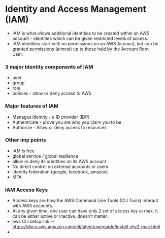 # Identity and Access Management (IAM)
- IAM is what allows additional identities to be created within an AWS account - identities which can be given restricted levels of access.
- IAM identities start with no permissions on an AWS Account, but can be granted permissions (almost) up to those held by the Account Root User.

### 3 major identity components of IAM
- user
- group 
- role
- policies - allow or deny access to AWS

### Major features of IAM
- Manages Identity - a ID provider (IDP)
- Authenticate - prove you are who you claim you to be
- Authorize - Allow or deny access to resources

### Other imp points
- IAM is free
- global service / global resilience
- allow or deny its identities on its AWS account
- No direct control on external accounts or users
- identity federation (google, facebook, amazon)
- MFA


### IAM Access Keys
- Access keys are how the AWS Command Line Tools (CLI Tools) interact with AWS accounts.
- At any given time, one user can have only 2 set of access key at max. It can be either active or inactive, doesn't matter.
- aws CLI setup link -- https://docs.aws.amazon.com/cli/latest/userguide/install-cliv2-mac.html
- 
